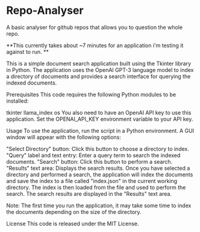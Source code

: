 # Repo-Analyser
A basic analyser for github repos that allows you to question the whole repo.

**This currently takes about ~7 minutes for an application i'm testing it against to run. **

This is a simple document search application built using the Tkinter library in Python. The application uses the OpenAI GPT-3 language model to index a directory of documents and provides a search interface for querying the indexed documents.

Prerequisites
This code requires the following Python modules to be installed:

tkinter
llama_index
os
You also need to have an OpenAI API key to use this application. Set the OPENAI_API_KEY environment variable to your API key.

Usage
To use the application, run the script in a Python environment. A GUI window will appear with the following options:

"Select Directory" button: Click this button to choose a directory to index.
"Query" label and text entry: Enter a query term to search the indexed documents.
"Search" button: Click this button to perform a search.
"Results" text area: Displays the search results.
Once you have selected a directory and performed a search, the application will index the documents and save the index to a file called "index.json" in the current working directory. The index is then loaded from the file and used to perform the search. The search results are displayed in the "Results" text area.

Note: The first time you run the application, it may take some time to index the documents depending on the size of the directory.

License
This code is released under the MIT License.

